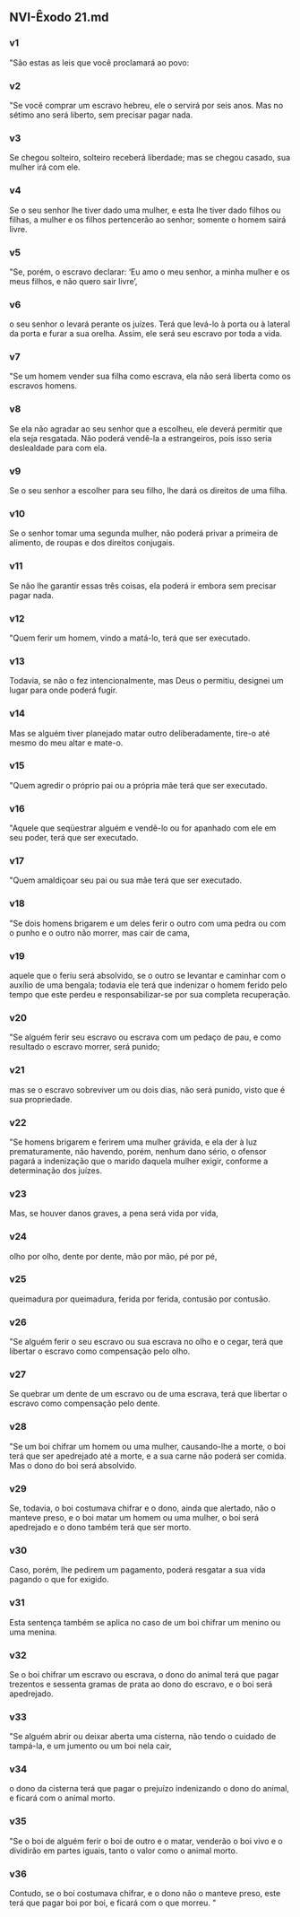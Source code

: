 ## NVI-Êxodo 21.md
### v1
 "São estas as leis que você proclamará ao povo:
### v2
 "Se você comprar um escravo hebreu, ele o servirá por seis anos. Mas no sétimo ano será liberto, sem precisar pagar nada.
### v3
 Se chegou solteiro, solteiro receberá liberdade; mas se chegou casado, sua mulher irá com ele.
### v4
 Se o seu senhor lhe tiver dado uma mulher, e esta lhe tiver dado filhos ou filhas, a mulher e os filhos pertencerão ao senhor; somente o homem sairá livre.
### v5
 "Se, porém, o escravo declarar: ‘Eu amo o meu senhor, a minha mulher e os meus filhos, e não quero sair livre’,
### v6
 o seu senhor o levará perante os juízes. Terá que levá-lo à porta ou à lateral da porta e furar a sua orelha. Assim, ele será seu escravo por toda a vida.
### v7
 "Se um homem vender sua filha como escrava, ela não será liberta como os escravos homens.
### v8
 Se ela não agradar ao seu senhor que a escolheu, ele deverá permitir que ela seja resgatada. Não poderá vendê-la a estrangeiros, pois isso seria deslealdade para com ela.
### v9
 Se o seu senhor a escolher para seu filho, lhe dará os direitos de uma filha.
### v10
 Se o senhor tomar uma segunda mulher, não poderá privar a primeira de alimento, de roupas e dos direitos conjugais.
### v11
 Se não lhe garantir essas três coisas, ela poderá ir embora sem precisar pagar nada.
### v12
 "Quem ferir um homem, vindo a matá-lo, terá que ser executado.
### v13
 Todavia, se não o fez intencionalmente, mas Deus o permitiu, designei um lugar para onde poderá fugir.
### v14
 Mas se alguém tiver planejado matar outro deliberadamente, tire-o até mesmo do meu altar e mate-o.
### v15
 "Quem agredir o próprio pai ou a própria mãe terá que ser executado.
### v16
 "Aquele que seqüestrar alguém e vendê-lo ou for apanhado com ele em seu poder, terá que ser executado.
### v17
 "Quem amaldiçoar seu pai ou sua mãe terá que ser executado.
### v18
 "Se dois homens brigarem e um deles ferir o outro com uma pedra ou com o punho e o outro não morrer, mas cair de cama,
### v19
 aquele que o feriu será absolvido, se o outro se levantar e caminhar com o auxílio de uma bengala; todavia ele terá que indenizar o homem ferido pelo tempo que este perdeu e responsabilizar-se por sua completa recuperação.
### v20
 "Se alguém ferir seu escravo ou escrava com um pedaço de pau, e como resultado o escravo morrer, será punido;
### v21
 mas se o escravo sobreviver um ou dois dias, não será punido, visto que é sua propriedade.
### v22
 "Se homens brigarem e ferirem uma mulher grávida, e ela der à luz prematuramente, não havendo, porém, nenhum dano sério, o ofensor pagará a indenização que o marido daquela mulher exigir, conforme a determinação dos juízes.
### v23
 Mas, se houver danos graves, a pena será vida por vida,
### v24
 olho por olho, dente por dente, mão por mão, pé por pé,
### v25
 queimadura por queimadura, ferida por ferida, contusão por contusão.
### v26
 "Se alguém ferir o seu escravo ou sua escrava no olho e o cegar, terá que libertar o escravo como compensação pelo olho.
### v27
 Se quebrar um dente de um escravo ou de uma escrava, terá que libertar o escravo como compensação pelo dente.
### v28
 "Se um boi chifrar um homem ou uma mulher, causando-lhe a morte, o boi terá que ser apedrejado até a morte, e a sua carne não poderá ser comida. Mas o dono do boi será absolvido.
### v29
 Se, todavia, o boi costumava chifrar e o dono, ainda que alertado, não o manteve preso, e o boi matar um homem ou uma mulher, o boi será apedrejado e o dono também terá que ser morto.
### v30
 Caso, porém, lhe pedirem um pagamento, poderá resgatar a sua vida pagando o que for exigido.
### v31
 Esta sentença também se aplica no caso de um boi chifrar um menino ou uma menina.
### v32
 Se o boi chifrar um escravo ou escrava, o dono do animal terá que pagar trezentos e sessenta gramas de prata ao dono do escravo, e o boi será apedrejado.
### v33
 "Se alguém abrir ou deixar aberta uma cisterna, não tendo o cuidado de tampá-la, e um jumento ou um boi nela cair,
### v34
 o dono da cisterna terá que pagar o prejuízo indenizando o dono do animal, e ficará com o animal morto.
### v35
 "Se o boi de alguém ferir o boi de outro e o matar, venderão o boi vivo e o dividirão em partes iguais, tanto o valor como o animal morto.
### v36
 Contudo, se o boi costumava chifrar, e o dono não o manteve preso, este terá que pagar boi por boi, e ficará com o que morreu. "
